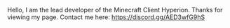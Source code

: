 Hello, I am the lead developer of the Minecraft Client Hyperion. Thanks for viewing my page. Contact me here: https://discord.gg/AED3wfG9hS

<!---
s2d420/s2d420 is a ✨ special ✨ repository because its `README.md` (this file) appears on your GitHub profile.
You can click the Preview link to take a look at your changes.
--->
